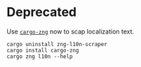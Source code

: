 # Deprecated

Use [`cargo-zng`] now to scap localization text.

```console
cargo uninstall zng-l10n-scraper
cargo install cargo-zng
cargo zng l10n --help
```

[`cargo-zng`]: https://crates.io/crates/zng
